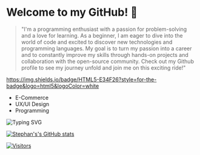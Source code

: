 # Welcome to my GitHub! 👋

<!--
**Stephan-mit-Ph/Stephan-mit-Ph** is a ✨ _special_ ✨ repository because its `README.md` (this file) appears on your GitHub profile.

Here are some ideas to get you started:

- 🔭 I’m currently working on ...
- 🌱 I’m currently learning ...
- 👯 I’m looking to collaborate on ...
- 🤔 I’m looking for help with ...
- 💬 Ask me about ...
- 📫 How to reach me: ...
- 😄 Pronouns: ...
- ⚡ Fun fact: ...
-->

> "I'm a programming enthusiast with a passion for problem-solving and a love for learning. 
As a beginner, I am eager to dive into the world of code and excited to discover new technologies 
and programming languages. My goal is to turn my passion into a career and to constantly improve 
my skills through hands-on projects and collaboration with the open-source community. Check out 
my Github profile to see my journey unfold and join me on this exciting ride!"

https://img.shields.io/badge/HTML5-E34F26?style=for-the-badge&logo=html5&logoColor=white


- E-Commerce
- UX/UI Design
- Programming


![Typing SVG](https://readme-typing-svg.demolab.com/?lines=King+of+my+castle)

[![Stephan's's GitHub stats](https://github-readme-stats.vercel.app/api?username=stephan-mit-ph&theme=radical)](https://github.com/stephan-mit-ph/github-readme-stats)

[![Visitors](https://api.visitorbadge.io/api/visitors?path=Stephan-mit-Ph&labelColor=%23a9fef7&countColor=%23fe438e&style=flat&labelStyle=upper)](https://visitorbadge.io/status?path=Stephan-mit-Ph)
